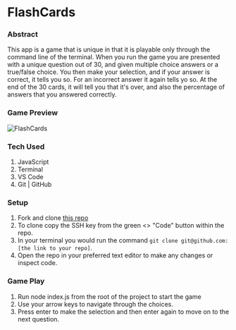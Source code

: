 # FlashCards

### Abstract
[//]: <>

  This app is a game that is unique in that it is playable only through the command line of the terminal. When you run the game you are presented with a unique question out of 30, and given multiple choice answers or a true/false choice. You then make your selection, and if your answer is correct, it tells you so. For an incorrect answer it again tells yo so. At the end of the 30 cards, it will tell you that it's over, and also the percentage of answers that you answered correctly.

### Game Preview
[//]: <>
![FlashCards](https://user-images.githubusercontent.com/116752855/216476008-892db344-10fa-452d-9320-fbb10cd4465c.gif)

### Tech Used
[//]: <>
  1. JavaScript
  2. Terminal
  3. VS Code
  4. Git | GitHub

### Setup
[//]: <>
  1. Fork and clone [this repo](https://github.com/LeftyLincoln/flashcards) 
  2. To clone copy the SSH key from the green <> "Code" button within the repo.
  3. In your terminal you would run the command `git clone git@github.com:[the link to your repo]`.
  4. Open the repo in your preferred text editor to make any changes or inspect code.

### Game Play
  1. Run node index.js from the root of the project to start the game
  2. Use your arrow keys to navigate through the choices.
  3. Press enter to make the selection and then enter again to move on to the next question.